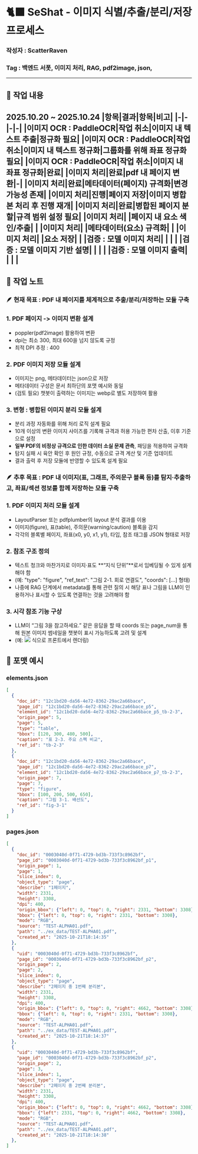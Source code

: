 # 🐈‍⬛ SeShat - 이미지 식별/추출/분리/저장 프로세스
### 작성자 : ScatterRaven
### Tag : 백엔드 서폿, 이미지 처리, RAG, pdf2image, json,
---
## 🔖 작업 내용
**2025.10.20 ~ 2025.10.24**
|항목|결과|항목|비고|
|-|-|-|-|
|이미지 OCR : PaddleOCR|작업 취소|이미지 내 텍스트 추출|정규화 필요|
|이미지 OCR : PaddleOCR|작업 취소|이미지 내 텍스트 정규화|그룹화를 위해 좌표 정규화 필요|
|이미지 OCR : PaddleOCR|작업 취소|이미지 내 좌표 정규화|완료|
|이미지 처리|완료|pdf 내 페이지 변환|-|
|이미지 처리|완료|메타데이터(페이지) 규격화|변경 가능성 존재|
|이미지 처리|진행|페이지 저장|이미지 병합본 처리 후 진행 재개|
|이미지 처리|완료|병합된 페이지 분할|규격 범위 설정 필요|
|이미지 처리| |페이지 내 요소 색인/추출| |
|이미지 처리| |메타데이터(요소) 규격화| |
|이미지 처리| |요소 저장| |
|검증 : 모델 이미지 처리| | | |
|검증 : 모델 이미지 기반 설명| | | |
|검증 : 모델 이미지 출력| | | |
---
## 📝 작업 노트
### 🪶 현재 목표 : PDF 내 페이지를 체계적으로 추출/분리/저장하는 모듈 구축

### 1. PDF 페이지 -> 이미지 변환 설계
- poppler(pdf2image) 활용하여 변환
- dpi는 최소 300, 최대 600을 넘지 않도록 규정
- 최적 DPI 추정 : 400

### 2. PDF 이미지 저장 모듈 설계
- 이미지는 png, 메타데이터는 json으로 저장
- 메타데이터 구성은 문서 최하단의 포맷 예시와 동일
- (검토 필요) 챗봇이 출력하는 이미지는 webp로 별도 저장하여 활용

### 3. 변형 : 병합된 이미지 분리 모듈 설계
- 분리 과정 자동화를 위해 처리 로직 설계 필요
- 10개 이상의 변환 이미지 사이즈를 기록해 규격과 허용 가능한 편차 산출, 이후 기준으로 설정
- **일부 PDF의 비정상 규격으로 인한 데이터 소실 문제 관측**, 패딩을 적용하여 규격화
- 탐지 실패 시 육안 확인 후 원인 규정, 수동으로 규격 계산 및 기준 업데이트
- 결과 출력 후 저장 모듈에 반영할 수 있도록 설계 필요

### 🪶 추후 목표 : PDF 내 이미지(표, 그래프, 주의문구 블록 등)를 탐지·추출하고, 좌표/섹션 정보를 함께 저장하는 모듈 구축

### 1. PDF 이미지 처리 모듈 설계
- LayoutParser 또는 pdfplumber의 layout 분석 결과를 이용
- 이미지(figure), 표(table), 주의문(warning/caution) 블록을 감지
- 각각의 블록별 페이지, 좌표(x0, y0, x1, y1), 타입, 참조 태그를 JSON 형태로 저장

### 2. 참조 구조 정의
- 텍스트 청크와 마찬가지로 이미지·표도 **“지식 단위”**로서 임베딩될 수 있게 설계해야 함
- (예: "type": "figure", "ref_text": "그림 2-1. 회로 연결도", "coords": [...] 형태)
- 나중에 RAG 단계에서 metadata를 통해 관련 질의 시 해당 표나 그림을 LLM이 인용하거나 표시할 수 있도록 연결하는 것을 고려해야 함

### 3. 시각 참조 기능 구상
- LLM이 “그림 3을 참고하세요.” 같은 응답을 할 때 coords 또는 page_num을 통해 원본 이미지 썸네일을 챗봇이 표시 가능하도록 고려 및 설계
- (예: <img src="page_3_figure_1.png"> 식으로 프론트에서 렌더링)

## 🧾 포맷 예시

### elements.json
```json
[
  {
    "doc_id": "12c1bd20-da56-4e72-8362-29ac2a66bace",
    "page_id": "12c1bd20-da56-4e72-8362-29ac2a66bace_p5",
    "element_id": "12c1bd20-da56-4e72-8362-29ac2a66bace_p5_tb-2-3",
    "origin_page": 5,
    "page": 5,
    "type": "table",
    "bbox": [120, 300, 480, 500],
    "caption": "표 2-3. 주요 스펙 비교",
    "ref_id": "tb-2-3"
  },
  {
    "doc_id": "12c1bd20-da56-4e72-8362-29ac2a66bace",
    "page_id": "12c1bd20-da56-4e72-8362-29ac2a66bace_p7",
    "element_id": "12c1bd20-da56-4e72-8362-29ac2a66bace_p7_tb-2-3",
    "origin_page": 7,
    "page": 7,
    "type": "figure",
    "bbox": [100, 200, 500, 650],
    "caption": "그림 3-1. 배선도",
    "ref_id": "fig-3-1"
  }
]
```
### pages.json
```json
[
  {
    "doc_id": "0003040d-0f71-4729-bd3b-733f3c8962bf",
    "page_id": "0003040d-0f71-4729-bd3b-733f3c8962bf_p1",
    "origin_page": 1,
    "page": 1,
    "slice_index": 0,
    "object_type": "page",
    "describe": "1페이지",
    "width": 2331,
    "height": 3308,
    "dpi": 400,
    "origin_bbox": {"left": 0, "top": 0, "right": 2331, "bottom": 3308},
    "bbox": {"left": 0, "top": 0, "right": 2331, "bottom": 3308},
    "mode": "RGB",
    "source": "TEST-ALPHA01.pdf",
    "path": "../ex_data/TEST-ALPHA01.pdf",
    "created_at": "2025-10-21T18:14:35"
  },
  {
    "uid": "0003040d-0f71-4729-bd3b-733f3c8962bf",
    "page_id": "0003040d-0f71-4729-bd3b-733f3c8962bf_p2",
    "origin_page": 2,
    "page": 2,
    "slice_index": 0,
    "object_type": "page",
    "describe": "2페이지 중 1번째 분리본",
    "width": 2331,
    "height": 3308,
    "dpi": 400,
    "origin_bbox": {"left": 0, "top": 0, "right": 4662, "bottom": 3308},
    "bbox": {"left": 0, "top": 0, "right": 2331, "bottom": 3308},
    "mode": "RGB",
    "source": "TEST-ALPHA01.pdf",
    "path": "../ex_data/TEST-ALPHA01.pdf",
    "created_at": "2025-10-21T18:14:37"
  },
  {
    "uid": "0003040d-0f71-4729-bd3b-733f3c8962bf",
    "page_id": "0003040d-0f71-4729-bd3b-733f3c8962bf_p2",
    "origin_page": 2,
    "page": 3,
    "slice_index": 1,
    "object_type": "page",
    "describe": "2페이지 중 2번째 분리본",
    "width": 2331,
    "height": 3308,
    "dpi": 400,
    "origin_bbox": {"left": 0, "top": 0, "right": 4662, "bottom": 3308},
    "bbox": {"left": 2331, "top": 0, "right": 4662, "bottom": 3308},
    "mode": "RGB",
    "source": "TEST-ALPHA01.pdf",
    "path": "../ex_data/TEST-ALPHA01.pdf",
    "created_at": "2025-10-21T18:14:38"
  },
]
```